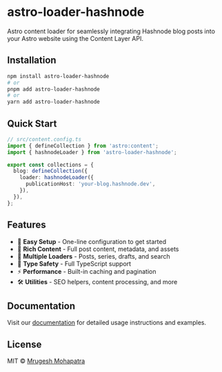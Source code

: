 # astro-loader-hashnode

Astro content loader for seamlessly integrating Hashnode blog posts into your Astro website using the Content Layer API.

## Installation

```bash
npm install astro-loader-hashnode
# or
pnpm add astro-loader-hashnode
# or
yarn add astro-loader-hashnode
```

## Quick Start

```ts
// src/content.config.ts
import { defineCollection } from 'astro:content';
import { hashnodeLoader } from 'astro-loader-hashnode';

export const collections = {
  blog: defineCollection({
    loader: hashnodeLoader({
      publicationHost: 'your-blog.hashnode.dev',
    }),
  }),
};
```

## Features

- 🚀 **Easy Setup** - One-line configuration to get started
- 📝 **Rich Content** - Full post content, metadata, and assets
- 🔄 **Multiple Loaders** - Posts, series, drafts, and search
- 🎯 **Type Safety** - Full TypeScript support
- ⚡ **Performance** - Built-in caching and pagination
- 🛠️ **Utilities** - SEO helpers, content processing, and more

## Documentation

Visit our [documentation](https://github.com/raisedadead/astro-loader-hashnode#readme) for detailed usage instructions
and examples.

## License

MIT © [Mrugesh Mohapatra](mailto:noreply@mrugesh.dev)
